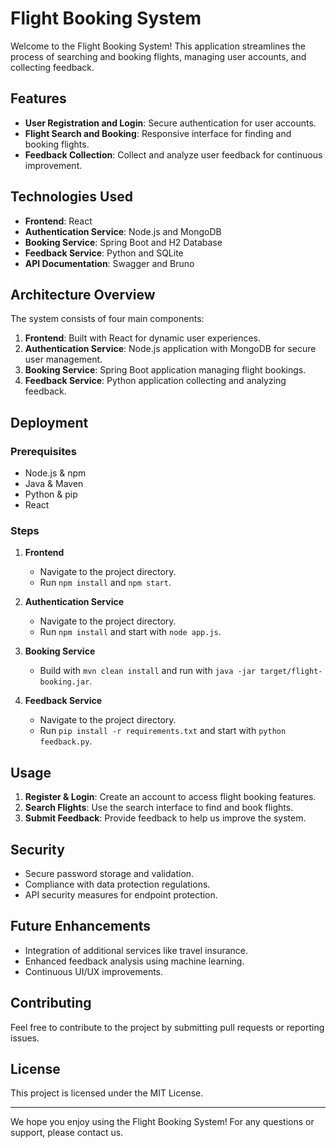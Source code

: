 # Flight Booking System

Welcome to the Flight Booking System! This application streamlines the process of searching and booking flights, managing user accounts, and collecting feedback.

## Features

- **User Registration and Login**: Secure authentication for user accounts.
- **Flight Search and Booking**: Responsive interface for finding and booking flights.
- **Feedback Collection**: Collect and analyze user feedback for continuous improvement.

## Technologies Used

- **Frontend**: React
- **Authentication Service**: Node.js and MongoDB
- **Booking Service**: Spring Boot and H2 Database
- **Feedback Service**: Python and SQLite
- **API Documentation**: Swagger and Bruno

## Architecture Overview

The system consists of four main components:

1. **Frontend**: Built with React for dynamic user experiences.
2. **Authentication Service**: Node.js application with MongoDB for secure user management.
3. **Booking Service**: Spring Boot application managing flight bookings.
4. **Feedback Service**: Python application collecting and analyzing feedback.

## Deployment

### Prerequisites

- Node.js & npm
- Java & Maven
- Python & pip
- React

### Steps

1. **Frontend**
   - Navigate to the project directory.
   - Run `npm install` and `npm start`.

2. **Authentication Service**
   - Navigate to the project directory.
   - Run `npm install` and start with `node app.js`.

3. **Booking Service**
   - Build with `mvn clean install` and run with `java -jar target/flight-booking.jar`.

4. **Feedback Service**
   - Navigate to the project directory.
   - Run `pip install -r requirements.txt` and start with `python feedback.py`.

## Usage

1. **Register & Login**: Create an account to access flight booking features.
2. **Search Flights**: Use the search interface to find and book flights.
3. **Submit Feedback**: Provide feedback to help us improve the system.

## Security

- Secure password storage and validation.
- Compliance with data protection regulations.
- API security measures for endpoint protection.

## Future Enhancements

- Integration of additional services like travel insurance.
- Enhanced feedback analysis using machine learning.
- Continuous UI/UX improvements.

## Contributing

Feel free to contribute to the project by submitting pull requests or reporting issues.

## License

This project is licensed under the MIT License.

---

We hope you enjoy using the Flight Booking System! For any questions or support, please contact us.
